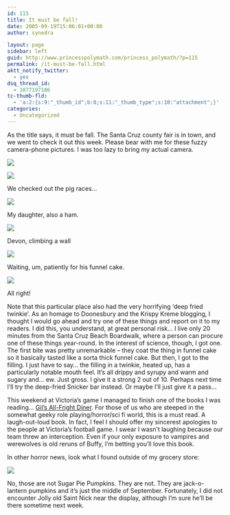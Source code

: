 ```yaml
---
id: 115
title: It must be fall!
date: 2005-09-19T15:06:01+00:00
author: synedra

layout: page
sidebar: left
guid: http://www.princesspolymath.com/princess_polymath/?p=115
permalink: /it-must-be-fall.html
aktt_notify_twitter:
  - yes
dsq_thread_id:
  - 1877197186
tc-thumb-fld:
  - 'a:2:{s:9:"_thumb_id";b:0;s:11:"_thumb_type";s:10:"attachment";}'
categories:
  - Uncategorized
---
```

As the title says, it must be fall. The Santa Cruz county fair is in town, and we went to check it out this week. Please bear with me for these fuzzy camera-phone pictures. I was too lazy to bring my actual camera.
  
![](http://www.perlgoddess.com/blog/images/Image032.jpg)
  
![](http://www.perlgoddess.com/blog/images/Image035.jpg)
  
We checked out the pig races&#8230;
  
![](http://www.perlgoddess.com/blog/images/Image031.jpg)
  
My daughter, also a ham.
  
![](http://www.perlgoddess.com/blog/images/Image039.jpg)
  
Devon, climbing a wall
  
![](http://www.perlgoddess.com/blog/images/Image048.jpg)
  
Waiting, um, patiently for his funnel cake.
  
![](http://www.perlgoddess.com/blog/images/Image049.jpg)
  
All right!
  
Note that this particular place also had the very horrifying &#8216;deep fried twinkie&#8217;. As an homage to Doonesbury and the Krispy Kreme blogging, I thought I would go ahead and try one of these things and report on it to my readers. I did this, you understand, at great personal risk&#8230; I live only 20 minutes from the Santa Cruz Beach Boardwalk, where a person can procure one of these things year-round. In the interest of science, though, I got one. The first bite was pretty unremarkable &#8211; they coat the thing in funnel cake so it basically tasted like a sorta thick funnel cake. But then, I got to the filling. I just have to say&#8230; the filling in a twinkie, heated up, has a particularly notable mouth feel. It&#8217;s all drippy and syrupy and warm and sugary and&#8230; ew. Just gross. I give it a strong 2 out of 10. Perhaps next time I&#8217;ll try the deep-fried Snicker bar instead. Or maybe I&#8217;ll just give it a pass&#8230;
  
This weekend at Victoria&#8217;s game I managed to finish one of the books I was reading&#8230; [Gil&#8217;s All-Fright Diner](http://www.powells.com/partner/29171/biblio/0765314711). For those of us who are steeped in the somewhat geeky role playing/horror/sci fi world, this is a must read. A laugh-out-loud book. In fact, I feel I should offer my sincerest apologies to the people at Victoria&#8217;s football game. I swear I wasn&#8217;t laughing because our team threw an interception. Even if your only exposure to vampires and werewolves is old reruns of Buffy, I&#8217;m betting you&#8217;ll love this book.
  
In other horror news, look what I found outside of my grocery store:
  
![](http://www.perlgoddess.com/blog/images/Image038.jpg)
  
No, those are not Sugar Pie Pumpkins. They are not. They are jack-o-lantern pumpkins and it&#8217;s just the middle of September. Fortunately, I did not encounter Jolly old Saint Nick near the display, although I&#8217;m sure he&#8217;ll be there sometime next week.